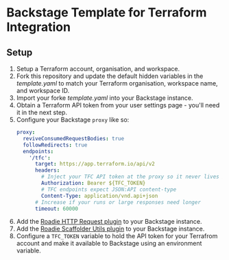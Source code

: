 # Backstage Template for Terraform Integration

## Setup

1. Setup a Terraform account, organisation, and workspace.
1. Fork this repository and update the default hidden variables in the _template.yaml_ to match your Terraform organisation, workspace name, and workspace ID.
1. Import your forke _template.yaml_ into your Backstage instance.
1. Obtain a Terraform API token from your user settings page - you'll need it in the next step.
1. Configure your Backstage `proxy` like so:
    ```yaml
    proxy:
      reviveConsumedRequestBodies: true
      followRedirects: true
      endpoints:
        '/tfc':
          target: https://app.terraform.io/api/v2
          headers:
            # Inject your TFC API token at the proxy so it never lives in the template
            Authorization: Bearer ${TFC_TOKEN}
            # TFC endpoints expect JSON:API content-type
            Content-Type: application/vnd.api+json
          # Increase if your runs or large responses need longer
          timeout: 60000
    ```
1. Add the [Roadie HTTP Request plugin](https://github.com/RoadieHQ/roadie-backstage-plugins/tree/main/plugins/scaffolder-actions/scaffolder-backend-module-http-request) to your Backstage instance.
1. Add the [Roadie Scaffolder Utils plugin](https://www.npmjs.com/package/@roadiehq/scaffolder-backend-module-utils) to your Backstage instance.
1. Configure a `TFC_TOKEN` variable to hold the API token for your Terrafrom account and make it available to Backstage using an environment variable.
